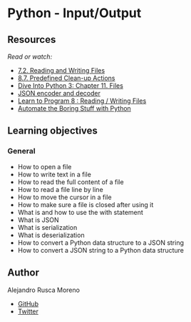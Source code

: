 # Python - Input/Output

## Resources
_Read or watch:_

* [7.2. Reading and Writing Files](https://docs.python.org/3.4/tutorial/inputoutput.html#reading-and-writing-files)
* [8.7. Predefined Clean-up Actions](https://docs.python.org/3.4/tutorial/errors.html#predefined-clean-up-actions)
* [Dive Into Python 3: Chapter 11. Files](http://histo.ucsf.edu/BMS270/diveintopython3-r802.pdf)
* [JSON encoder and decoder](https://docs.python.org/3.4/library/json.html)
* [Learn to Program 8 : Reading / Writing Files](https://www.youtube.com/watch?v=EukxMIsNeqU)
* [Automate the Boring Stuff with Python ](https://automatetheboringstuff.com/)

## Learning objectives
### General

* How to open a file
* How to write text in a file
* How to read the full content of a file
* How to read a file line by line
* How to move the cursor in a file
* How to make sure a file is closed after using it
* What is and how to use the with statement
* What is JSON
* What is serialization
* What is deserialization
* How to convert a Python data structure to a JSON string
* How to convert a JSON string to a Python data structure

## Author
Alejandro Rusca Moreno
* [GitHub](https://github.com/dondropo)
* [Twitter](https://twitter.com/don_dropo)
